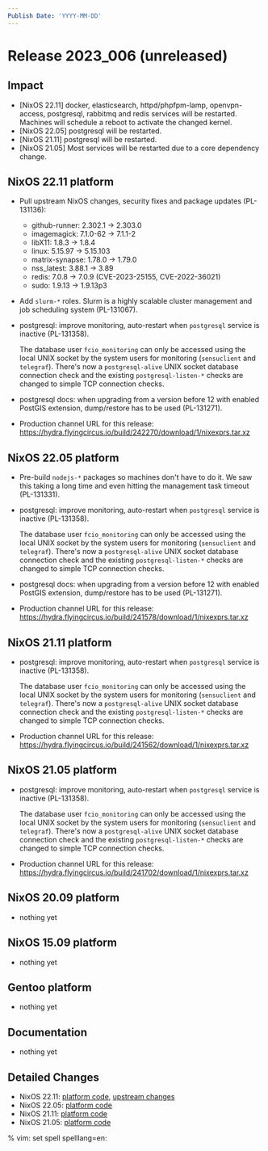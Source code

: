 ```yaml
---
Publish Date: 'YYYY-MM-DD'
---
```


# Release 2023_006 (unreleased)

## Impact

- \[NixOS 22.11\] docker, elasticsearch, httpd/phpfpm-lamp, openvpn-access,
   postgresql, rabbitmq and redis services will be restarted. Machines will
   schedule a reboot to activate the changed kernel.
- \[NixOS 22.05\] postgresql will be restarted.
- \[NixOS 21.11\] postgresql will be restarted.
- \[NixOS 21.05\] Most services will be restarted due to a core dependency change.

## NixOS 22.11 platform

- Pull upstream NixOS changes, security fixes and package updates (PL-131136):
  - github-runner: 2.302.1 -> 2.303.0
  - imagemagick: 7.1.0-62 -> 7.1.1-2
  - libX11: 1.8.3 -> 1.8.4
  - linux: 5.15.97 -> 5.15.103
  - matrix-synapse: 1.78.0 -> 1.79.0
  - nss_latest: 3.88.1 -> 3.89
  - redis: 7.0.8 -> 7.0.9 (CVE-2023-25155, CVE-2022-36021)
  - sudo: 1.9.13 -> 1.9.13p3
- Add `slurm-*` roles. Slurm is a highly scalable cluster management and job
  scheduling system (PL-131067).
- postgresql: improve monitoring, auto-restart when `postgresql` service is
  inactive (PL-131358).

  The database user `fcio_monitoring` can only be accessed using the local
  UNIX socket by the system users for monitoring (`sensuclient` and
  `telegraf`). There's now a `postgresql-alive` UNIX socket database
  connection check and the existing `postgresql-listen-*` checks are changed
  to simple TCP connection checks.
- postgresql docs: when upgrading from a version before 12 with enabled
  PostGIS extension, dump/restore has to be used (PL-131271).
- Production channel URL for this release: https://hydra.flyingcircus.io/build/242270/download/1/nixexprs.tar.xz

## NixOS 22.05 platform

- Pre-build `nodejs-*` packages so machines don't have to do it. We saw this
  taking a long time and even hitting the management task timeout
  (PL-131331).
- postgresql: improve monitoring, auto-restart when `postgresql` service is
  inactive (PL-131358).

  The database user `fcio_monitoring` can only be accessed using the local
  UNIX socket by the system users for monitoring (`sensuclient` and
  `telegraf`). There's now a `postgresql-alive` UNIX socket database
  connection check and the existing `postgresql-listen-*` checks are changed
  to simple TCP connection checks.
- postgresql docs: when upgrading from a version before 12 with enabled
  PostGIS extension, dump/restore has to be used (PL-131271).
- Production channel URL for this release: https://hydra.flyingcircus.io/build/241578/download/1/nixexprs.tar.xz

## NixOS 21.11 platform

- postgresql: improve monitoring, auto-restart when `postgresql` service is
  inactive (PL-131358).

  The database user `fcio_monitoring` can only be accessed using the local
  UNIX socket by the system users for monitoring (`sensuclient` and
  `telegraf`). There's now a `postgresql-alive` UNIX socket database
  connection check and the existing `postgresql-listen-*` checks are changed
  to simple TCP connection checks.
- Production channel URL for this release: https://hydra.flyingcircus.io/build/241562/download/1/nixexprs.tar.xz

## NixOS 21.05 platform

- postgresql: improve monitoring, auto-restart when `postgresql` service is
  inactive (PL-131358).

  The database user `fcio_monitoring` can only be accessed using the local
  UNIX socket by the system users for monitoring (`sensuclient` and
  `telegraf`). There's now a `postgresql-alive` UNIX socket database
  connection check and the existing `postgresql-listen-*` checks are changed
  to simple TCP connection checks.
- Production channel URL for this release: https://hydra.flyingcircus.io/build/241702/download/1/nixexprs.tar.xz

## NixOS 20.09 platform

- nothing yet

## NixOS 15.09 platform

- nothing yet

## Gentoo platform

- nothing yet

## Documentation

- nothing yet

## Detailed Changes

- NixOS 22.11: [platform code](https://github.com/flyingcircusio/fc-nixos/compare/fc/r2023_005/22.11...44c96dbb1a24a7d5f915f99790ad00df05e6e913),
  [upstream changes](https://github.com/flyingcircusio/nixpkgs/compare/631c55323a67a20854056fb7e289edb7a7950e49...37fc54a5f81db6bafcc4f6b1656c586661c0800c)
- NixOS 22.05: [platform code](https://github.com/flyingcircusio/fc-nixos/compare/fc/r2023_004/22.05...d507076886c55f3999d0f87dc794a54af58efbe6)
- NixOS 21.11: [platform code](https://github.com/flyingcircusio/fc-nixos/compare/fc/r2022_030/21.11...35832eed467afd2285ad0a99b80a6bf29e4070b7)
- NixOS 21.05: [platform code](https://github.com/flyingcircusio/fc-nixos/compare/fc/r2023_004/21.05...778841c7a723f0cfb64d8492836ce2e26e828604)




% vim: set spell spelllang=en:
